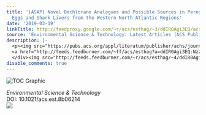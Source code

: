 ```yaml
---
title: '[ASAP] Novel Dechlorane Analogues and Possible Sources in Peregrine Falcon
  Eggs and Shark Livers from the Western North Atlantic Regions'
date: '2019-03-19'
linkTitle: http://feedproxy.google.com/~r/acs/esthag/~3/ddIR0Agi3EQ/acs.est.8b06214
source: 'Environmental Science & Technology: Latest Articles (ACS Publications)'
description: |-
  <p><img src="https://pubs.acs.org/appl/literatum/publisher/achs/journals/content/esthag/0/esthag.ahead-of-print/acs.est.8b06214/20190319/images/medium/es-2018-062148_0005.gif" alt="TOC Graphic"/></p><div><cite>Environmental Science & Technology</cite></div><div>DOI: 10.1021/acs.est.8b06214</div><div class="feedflare">
  <a href="http://feeds.feedburner.com/~ff/acs/esthag?a=ddIR0Agi3EQ:NzZPRMU2Y3U:yIl2AUoC8zA"><img src="http://feeds.feedburner.com/~ff/acs/esthag?d=yIl2AUoC8zA" border="0"></img></a>
  </div><img src="http://feeds.feedburner.com/~r/acs/esthag/~4/ddIR0Agi3EQ" height="1" width="1" ...
disable_comments: true
---
```

<p><img src="https://pubs.acs.org/appl/literatum/publisher/achs/journals/content/esthag/0/esthag.ahead-of-print/acs.est.8b06214/20190319/images/medium/es-2018-062148_0005.gif" alt="TOC Graphic"/></p><div><cite>Environmental Science & Technology</cite></div><div>DOI: 10.1021/acs.est.8b06214</div><div class="feedflare">
<a href="http://feeds.feedburner.com/~ff/acs/esthag?a=ddIR0Agi3EQ:NzZPRMU2Y3U:yIl2AUoC8zA"><img src="http://feeds.feedburner.com/~ff/acs/esthag?d=yIl2AUoC8zA" border="0"></img></a>
</div><img src="http://feeds.feedburner.com/~r/acs/esthag/~4/ddIR0Agi3EQ" height="1" width="1" ...